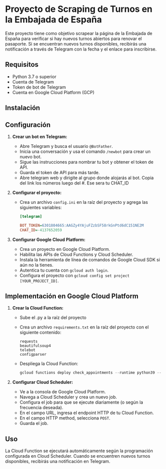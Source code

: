 # Proyecto de Scraping de Turnos en la Embajada de España

Este proyecto tiene como objetivo scrapear la página de la Embajada de España para verificar si hay nuevos turnos abiertos para renovar el pasaporte. Si se encuentran nuevos turnos disponibles, recibirás una notificación a través de Telegram con la fecha y el enlace para inscribirse.

## Requisitos

- Python 3.7 o superior
- Cuenta de Telegram
- Token de bot de Telegram
- Cuenta en Google Cloud Platform (GCP)

## Instalación
    
## Configuración

1. **Crear un bot en Telegram:**

    - Abre Telegram y busca el usuario `@BotFather`.
    - Inicia una conversación y usa el comando `/newbot` para crear un nuevo bot.
    - Sigue las instrucciones para nombrar tu bot y obtener el token de API.
    - Guarda el token de API para más tarde.
    - Abre telegram web y dirigite al grupo donde alojarás al bot. Copia del link los números luego del #. Ese sera tu CHAT_ID

2. **Configurar el proyecto:**

    - Crea un archivo `config.ini` en la raíz del proyecto y agrega las siguientes variables:

        ```ini
      [telegram]

      BOT_TOKEN=6301804665:AAGZy4YAjuFZzbSF58rkGnPtd6dC151NE2M
      CHAT_ID=-4137652059
        ```

3. **Configurar Google Cloud Platform:**

    - Crea un proyecto en Google Cloud Platform.
    - Habilita las APIs de Cloud Functions y Cloud Scheduler.
    - Instala la herramienta de línea de comandos de Google Cloud SDK si aún no la tienes.
    - Autentica tu cuenta con `gcloud auth login`.
    - Configura el proyecto con `gcloud config set project [YOUR_PROJECT_ID]`.

## Implementación en Google Cloud Platform

1. **Crear la Cloud Function:**

    - Sube el .py a la raíz del proyecto

    - Crea un archivo `requirements.txt` en la raíz del proyecto con el siguiente contenido:

        ```plaintext
        requests
        beautifulsoup4
        telebot
        configparser

        ```

    - Despliega la Cloud Function:

        ```powershell
        gcloud functions deploy check_appointments --runtime python39 --trigger-http --allow-unauthenticated
        ```

2. **Configurar Cloud Scheduler:**

    - Ve a la consola de Google Cloud Platform.
    - Navega a Cloud Scheduler y crea un nuevo job.
    - Configura el job para que se ejecute diariamente (o según la frecuencia deseada).
    - En el campo URL, ingresa el endpoint HTTP de tu Cloud Function.
    - En el campo HTTP method, selecciona `POST`.
    - Guarda el job.

## Uso

La Cloud Function se ejecutará automáticamente según la programación configurada en Cloud Scheduler. Cuando se encuentren nuevos turnos disponibles, recibirás una notificación en Telegram.

